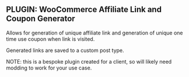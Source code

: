 ## PLUGIN: WooCommerce Affiliate Link and Coupon Generator

Allows for generation of unique affiliate link and generation of unique one time use coupon when link is visited.

Generated links are saved to a custom post type.

NOTE: this is a bespoke plugin created for a client, so will likely need modding to work for your use case.
